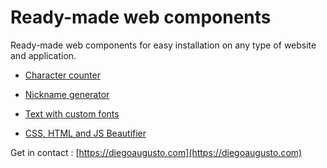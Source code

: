 # Ready-made web components

Ready-made web components for easy installation on any type of website and application.

- [Character counter](v1/contador-de-caracteres/)

- [Nickname generator](v1/nickname-generator/)

- [Text with custom fonts](v1/write-fonts/)

- [CSS, HTML and JS Beautifier](v1/beautifier/)


Get in contact : [https://diegoaugusto.com](https://diegoaugusto.com)
